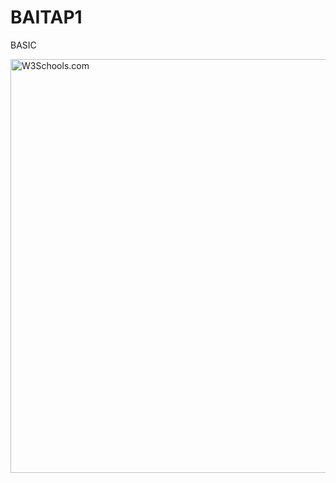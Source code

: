 # BAITAP1
BASIC

<img src="https://media.discordapp.net/attachments/709413287187578940/1285216072697385042/image.png?ex=66e9763d&is=66e824bd&hm=b3617f9dc9e9a434ed8db70277718913dd467f3ac3097430ba6a5166492fcf3e&=&format=webp&quality=lossless&width=1247&height=662" alt="W3Schools.com" width="1247" height="662">
